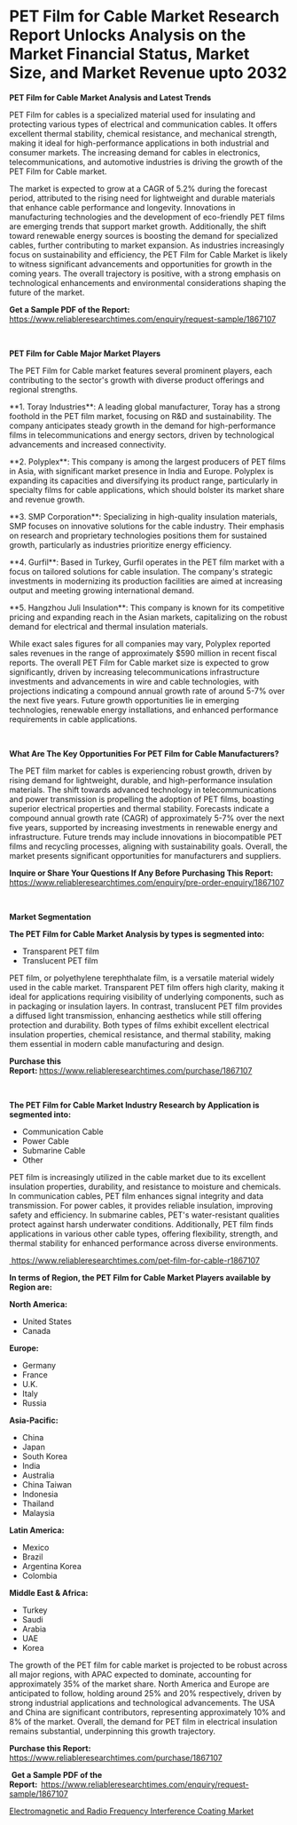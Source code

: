 <p><h1>PET Film for Cable Market Research Report Unlocks Analysis on the Market Financial Status, Market Size, and Market Revenue upto 2032</h1></p><p><strong>PET Film for Cable Market Analysis and Latest Trends</strong></p>
<p><p>PET Film for cables is a specialized material used for insulating and protecting various types of electrical and communication cables. It offers excellent thermal stability, chemical resistance, and mechanical strength, making it ideal for high-performance applications in both industrial and consumer markets. The increasing demand for cables in electronics, telecommunications, and automotive industries is driving the growth of the PET Film for Cable market.</p><p>The market is expected to grow at a CAGR of 5.2% during the forecast period, attributed to the rising need for lightweight and durable materials that enhance cable performance and longevity. Innovations in manufacturing technologies and the development of eco-friendly PET films are emerging trends that support market growth. Additionally, the shift toward renewable energy sources is boosting the demand for specialized cables, further contributing to market expansion. As industries increasingly focus on sustainability and efficiency, the PET Film for Cable Market is likely to witness significant advancements and opportunities for growth in the coming years. The overall trajectory is positive, with a strong emphasis on technological enhancements and environmental considerations shaping the future of the market.</p></p>
<p><strong>Get a Sample PDF of the Report:&nbsp;</strong> <a href="https://www.reliableresearchtimes.com/enquiry/request-sample/1867107?utm_campaign=1933&utm_medium=2&utm_source=Github&utm_content=ia&utm_term=04022025&utm_id=pet-film-for-cable">https://www.reliableresearchtimes.com/enquiry/request-sample/1867107</a></p>
<p>&nbsp;</p>
<p><strong>PET Film for Cable Major Market Players</strong></p>
<p><p>The PET Film for Cable market features several prominent players, each contributing to the sector's growth with diverse product offerings and regional strengths. </p><p>**1. Toray Industries**: A leading global manufacturer, Toray has a strong foothold in the PET film market, focusing on R&D and sustainability. The company anticipates steady growth in the demand for high-performance films in telecommunications and energy sectors, driven by technological advancements and increased connectivity.</p><p>**2. Polyplex**: This company is among the largest producers of PET films in Asia, with significant market presence in India and Europe. Polyplex is expanding its capacities and diversifying its product range, particularly in specialty films for cable applications, which should bolster its market share and revenue growth.</p><p>**3. SMP Corporation**: Specializing in high-quality insulation materials, SMP focuses on innovative solutions for the cable industry. Their emphasis on research and proprietary technologies positions them for sustained growth, particularly as industries prioritize energy efficiency.</p><p>**4. Gurfil**: Based in Turkey, Gurfil operates in the PET film market with a focus on tailored solutions for cable insulation. The company's strategic investments in modernizing its production facilities are aimed at increasing output and meeting growing international demand.</p><p>**5. Hangzhou Juli Insulation**: This company is known for its competitive pricing and expanding reach in the Asian markets, capitalizing on the robust demand for electrical and thermal insulation materials.</p><p>While exact sales figures for all companies may vary, Polyplex reported sales revenues in the range of approximately $590 million in recent fiscal reports. The overall PET Film for Cable market size is expected to grow significantly, driven by increasing telecommunications infrastructure investments and advancements in wire and cable technologies, with projections indicating a compound annual growth rate of around 5-7% over the next five years. Future growth opportunities lie in emerging technologies, renewable energy installations, and enhanced performance requirements in cable applications.</p></p>
<p>&nbsp;</p>
<p><strong>What Are The Key Opportunities For PET Film for Cable Manufacturers?</strong></p>
<p><p>The PET film market for cables is experiencing robust growth, driven by rising demand for lightweight, durable, and high-performance insulation materials. The shift towards advanced technology in telecommunications and power transmission is propelling the adoption of PET films, boasting superior electrical properties and thermal stability. Forecasts indicate a compound annual growth rate (CAGR) of approximately 5-7% over the next five years, supported by increasing investments in renewable energy and infrastructure. Future trends may include innovations in biocompatible PET films and recycling processes, aligning with sustainability goals. Overall, the market presents significant opportunities for manufacturers and suppliers.</p></p>
<p><strong>Inquire or Share Your Questions If Any Before Purchasing This Report:</strong> <a href="https://www.reliableresearchtimes.com/enquiry/pre-order-enquiry/1867107?utm_campaign=1933&utm_medium=2&utm_source=Github&utm_content=ia&utm_term=04022025&utm_id=pet-film-for-cable">https://www.reliableresearchtimes.com/enquiry/pre-order-enquiry/1867107</a></p>
<p>&nbsp;</p>
<p><strong>Market Segmentation</strong></p>
<p><strong>The PET Film for Cable Market Analysis by types is segmented into:</strong></p>
<p><ul><li>Transparent PET film</li><li>Translucent PET film</li></ul></p>
<p><p>PET film, or polyethylene terephthalate film, is a versatile material widely used in the cable market. Transparent PET film offers high clarity, making it ideal for applications requiring visibility of underlying components, such as in packaging or insulation layers. In contrast, translucent PET film provides a diffused light transmission, enhancing aesthetics while still offering protection and durability. Both types of films exhibit excellent electrical insulation properties, chemical resistance, and thermal stability, making them essential in modern cable manufacturing and design.</p></p>
<p><strong>Purchase this Report:&nbsp;</strong><a href="https://www.reliableresearchtimes.com/purchase/1867107?utm_campaign=1933&utm_medium=2&utm_source=Github&utm_content=ia&utm_term=04022025&utm_id=pet-film-for-cable">https://www.reliableresearchtimes.com/purchase/1867107</a></p>
<p>&nbsp;</p>
<p><strong>The PET Film for Cable Market Industry Research by Application is segmented into:</strong></p>
<p><ul><li>Communication Cable</li><li>Power Cable</li><li>Submarine Cable</li><li>Other</li></ul></p>
<p><p>PET film is increasingly utilized in the cable market due to its excellent insulation properties, durability, and resistance to moisture and chemicals. In communication cables, PET film enhances signal integrity and data transmission. For power cables, it provides reliable insulation, improving safety and efficiency. In submarine cables, PET's water-resistant qualities protect against harsh underwater conditions. Additionally, PET film finds applications in various other cable types, offering flexibility, strength, and thermal stability for enhanced performance across diverse environments.</p></p>
<p><a href="https://www.reliableresearchtimes.com/pet-film-for-cable-r1867107?utm_campaign=1933&utm_medium=2&utm_source=Github&utm_content=ia&utm_term=04022025&utm_id=pet-film-for-cable">&nbsp;https://www.reliableresearchtimes.com/pet-film-for-cable-r1867107</a></p>
<p><strong>In terms of Region, the PET Film for Cable Market Players available by Region are:</strong></p>
<p>
    <p> <strong> North America: </strong>
        <ul>
            <li>United States</li>
            <li>Canada</li>
        </ul>
        </p> 
    <p> <strong> Europe: </strong>
        <ul>
            <li>Germany</li>
            <li>France</li>
            <li>U.K.</li>
            <li>Italy</li>
            <li>Russia</li>
        </ul>
        </p> 
    <p> <strong> Asia-Pacific: </strong>
        <ul>
            <li>China</li>
            <li>Japan</li>
            <li>South Korea</li>
            <li>India</li>
            <li>Australia</li>
            <li>China Taiwan</li>
            <li>Indonesia</li>
            <li>Thailand</li>
            <li>Malaysia</li>
        </ul>
        </p> 
    <p> <strong> Latin America: </strong>
        <ul>
            <li>Mexico</li>
            <li>Brazil</li>
            <li>Argentina Korea</li>
            <li>Colombia</li>
        </ul>
        </p> 
    <p> <strong> Middle East & Africa: </strong>
        <ul>
            <li>Turkey</li>
            <li>Saudi</li>
            <li>Arabia</li>
            <li>UAE</li>
            <li>Korea</li>
        </ul>
    </p>
    </p>
<p><p>The growth of the PET film for cable market is projected to be robust across all major regions, with APAC expected to dominate, accounting for approximately 35% of the market share. North America and Europe are anticipated to follow, holding around 25% and 20% respectively, driven by strong industrial applications and technological advancements. The USA and China are significant contributors, representing approximately 10% and 8% of the market. Overall, the demand for PET film in electrical insulation remains substantial, underpinning this growth trajectory.</p></p>
<p><strong>Purchase this Report: </strong><a href="https://www.reliableresearchtimes.com/purchase/1867107?utm_campaign=1933&utm_medium=2&utm_source=Github&utm_content=ia&utm_term=04022025&utm_id=pet-film-for-cable">https://www.reliableresearchtimes.com/purchase/1867107</a></p>
<p>&nbsp;<strong>Get a Sample PDF of the Report:&nbsp;&nbsp;</strong><a href="https://www.reliableresearchtimes.com/enquiry/request-sample/1867107?utm_campaign=1933&utm_medium=2&utm_source=Github&utm_content=ia&utm_term=04022025&utm_id=pet-film-for-cable">https://www.reliableresearchtimes.com/enquiry/request-sample/1867107</a></p>
<p><strong></strong></p>
<p><p><a href="https://github.com/nathandecarvalho/Market-Research-Report-List-5/blob/main/electromagnetic-and-radio-frequency-interference-coating-market.md?utm_campaign=1933&utm_medium=2&utm_source=Github&utm_content=ia&utm_term=04022025&utm_id=pet-film-for-cable">Electromagnetic and Radio Frequency Interference Coating Market</a></p></p>